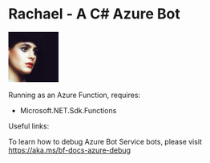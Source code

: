 # Rachael - A C# Azure Bot 

![Rachael](rachael-icon.png)

Running as an Azure Function, requires:
* Microsoft.NET.Sdk.Functions

Useful links:

To learn how to debug Azure Bot Service bots, please visit https://aka.ms/bf-docs-azure-debug